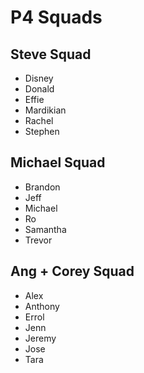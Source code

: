 # P4 Squads

## Steve Squad
* Disney
* Donald
* Effie
* Mardikian
* Rachel
* Stephen

## Michael Squad
* Brandon
* Jeff
* Michael
* Ro
* Samantha
* Trevor

## Ang + Corey Squad
* Alex
* Anthony
* Errol
* Jenn
* Jeremy
* Jose
* Tara
